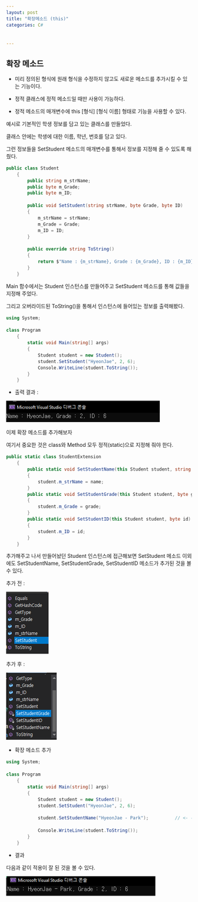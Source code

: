 ```yaml
---
layout: post
title: "확장메소드 (this)"
categories: C#


---
```




## 확장 메소드

- 미리 정의된 형식에 원래 형식을 수정하지 않고도 새로운 메소드를 추가시킬 수 있는 기능이다.

- 정적 클래스에 정적 메소드일 때만 사용이 가능하다.
- 정적 메소드의 매개변수에 this [형식] [형식 이름] 형태로 기능을 사용할 수 있다.



예시로 기본적인 학생 정보를 담고 있는 클래스를 만들었다.

클래스 안에는 학생에 대한 이름, 학년, 번호를 담고 있다.

그런 정보들을 SetStudent 메소드의 매개변수를 통해서 정보를 지정해 줄 수 있도록 해줬다.

```C#
public class Student
    {
        public string m_strName;
        public byte m_Grade;
        public byte m_ID;

        public void SetStudent(string strName, byte Grade, byte ID)
        {
            m_strName = strName;
            m_Grade = Grade;
            m_ID = ID;
        }

        public override string ToString()
        {
            return $"Name : {m_strName}, Grade : {m_Grade}, ID : {m_ID}";
        }
    }
```



Main 함수에서는 Student 인스턴스를 만들어주고 SetStudent 메소드를 통해 값들을 지정해 주었다.

그리고 오버라이드된 ToString()을 통해서 인스턴스에 들어있는 정보를 출력해봤다.

```C#
using System;

class Program
    {
        static void Main(string[] args)
        {
            Student student = new Student();
            student.SetStudent("HyeonJae", 2, 6);
            Console.WriteLine(student.ToString());
        }
    }
```



- 출력 결과 :

![image-20201010155842497](../assets/images/%ED%99%95%EC%9E%A5%EB%A9%94%EC%86%8C%EB%93%9C(this)/image-20201010155842497.png)



이제 확장 메소드를 추가해보자

여기서 중요한 것은 class와 Method 모두 정적(static)으로 지정해 줘야 한다.

```c#
public static class StudentExtension
    {
        public static void SetStudentName(this Student student, string name)
        {
            student.m_strName = name;
        }
        public static void SetStudentGrade(this Student student, byte grade)
        {
            student.m_Grade = grade;
        }
        public static void SetStudentID(this Student student, byte id)
        {
            student.m_ID = id;
        }
    }
```



추가해주고 나서 만들어놨던 Student 인스턴스에 접근해보면 SetStudent 메소드 이외에도 SetStudentName, SetStudentGrade, SetStudentID 메소드가 추가된 것을 볼 수 있다.

추가 전 : 

![image-20201010160401225](../assets/images/%ED%99%95%EC%9E%A5%EB%A9%94%EC%86%8C%EB%93%9C(this)/image-20201010160401225.png)

추가 후 :

![image-20201010160435458](../assets/images/%ED%99%95%EC%9E%A5%EB%A9%94%EC%86%8C%EB%93%9C(this)/image-20201010160435458.png)

- 확장 메소드 추가

```C#
using System;

class Program
    {
        static void Main(string[] args)
        {
            Student student = new Student();
            student.SetStudent("HyeonJae", 2, 6);
            
            student.SetStudentName("HyeonJae - Park");			// <- 확장 메소드
            
            Console.WriteLine(student.ToString());
        }
    }
```

- 결과

다음과 같이 적용이 잘 된 것을 볼 수 있다.

![image-20201010160703217](../assets/images/%ED%99%95%EC%9E%A5%EB%A9%94%EC%86%8C%EB%93%9C(this)/image-20201010160703217.png)